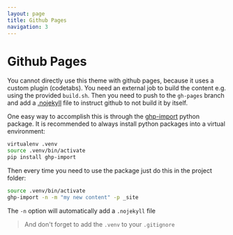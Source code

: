 ```yaml
---
layout: page
title: Github Pages
navigation: 3
---
```


# Github Pages

You cannot directly use this theme with github pages, because it uses a custom plugin (codetabs). You need an external job to build the content e.g. using the provided `build.sh`. Then you need to push to the `gh-pages` branch and add a [.nojekyll](https://github.blog/2009-12-29-bypassing-jekyll-on-github-pages/) file to instruct github to not build it by itself. 

One easy way to accomplish this is through the [ghp-import](https://pypi.org/project/ghp-import/) python package. It is recommended to always install python packages into a virtual environment:

```bash
virtualenv .venv
source .venv/bin/activate
pip install ghp-import
```

Then every time you need to use the package just do this in the project folder:

```bash
source .venv/bin/activate
ghp-import -n -m "my new content" -p _site
```

The `-n` option will automatically add a `.nojekyll` file

> And don't forget to add the `.venv` to your `.gitignore`